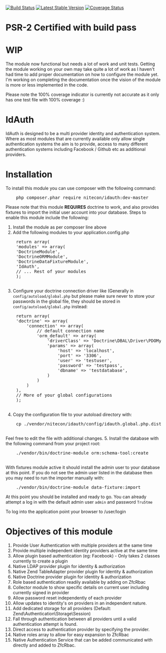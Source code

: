[![Build Status](https://travis-ci.org/Nitecon/IdAuth.png?branch=master)](https://travis-ci.org/Nitecon/IdAuth)
[![Latest Stable Version](https://poser.pugx.org/nitecon/IdAuth/v/stable.png)](https://packagist.org/packages/nitecon/IdAuth)
[![Coverage Status](https://coveralls.io/repos/Nitecon/IdAuth/badge.png?branch=master)](https://coveralls.io/r/Nitecon/IdAuth?branch=master)

PSR-2 Certified with build pass
===============================

WIP
===
The module now functional but needs a lot of work and unit tests.  Getting the module working on your
own may take quite a lot of work as I haven't had time to add proper documentation on how to configure
the module yet.  I'm working on completing the documentation once the vision of the module is more or less
implemented in the code. 

Please note the 100% coverage indicator is currently not accurate as it only has one test file with 100% coverage :)

IdAuth
=====
IdAuth is designed to be a multi provider identity and authentication system.  Where as most modules
that are currently available only allow single authentication systems the aim is to provide, access
to many different authentication systems including Facebook / Github etc as additional providers.

Installation
============

To install this module you can use composer with the following command:
<pre class="brush:sh">
    php composer.phar require nitecon/idauth:dev-master
</pre>

Please note that this module **REQUIRES** doctrine to work, and also provides fixtures to import the initial user
account into your database.  Steps to enable this module include the following:

  1. Install the module as per composer line above
  2. Add the following modules to your application.config.php
  <pre class="brush:php">
    return array(
    'modules' => array(
    'DoctrineModule',
    'DoctrineORMModule',
    'DoctrineDataFixtureModule',
    'IdAuth',
    // ... Rest of your modules
    );
  </pre>
  3. Configure your doctrine connection driver like (Generally in `config/autoload/global.php` but please make sure
    never to store your passwords in the global file, they should be stored in `config/autoload/global.php` instead:
  <pre class="brush:php">
    return array(
    'doctrine' => array(
        'connection' => array(
            // default connection name
            'orm_default' => array(
                'driverClass' => 'Doctrine\DBAL\Driver\PDOMySql\Driver',
                'params' => array(
                    'host' => 'localhost',
                    'port' => '3306',
                    'user' => 'testuser',
                    'password' => 'testpass',
                    'dbname' => 'testdatabase',
                )
            )
        )
    ),
    // More of your global configurations
    );
  </pre>
  4. Copy the configuration file to your autoload directory with:
  <pre class="brush:sh">
    cp ./vendor/nitecon/idauth/config/idauth.global.php.dist config/autoload/idauth.global.php
  </pre>
  Feel free to edit the file with additional changes.
  5. Install the database with the following command from your project root:
  <pre class="brush:php">
    ./vendor/bin/doctrine-module orm:schema-tool:create
  </pre>

With fixtures module active it should install the admin user to your database at this point.  If you do not
see the admin user listed in the database then you may need to run the importer manually with:

<pre class="brush:sh">
    ./vendor/bin/doctrine-module data-fixture:import
</pre>

At this point you should be installed and ready to go.  You can already attempt a log in with the default admin
user `admin` and password `Tru5tme`

To log into the application point your browser to /user/login


Objectives of this module
=========================
  1. Provide User Authentication with multiple providers at the same time
  2. Provide multiple independent identity providers active at the same time
  3. Allow plugin based authentication (eg: Facebook) - Only takes 2 classes currently to create a plugin
  4. Native LDAP provider plugin for identity & authorization
  5. Native Zend TableAdapter provider plugin for identity & authorization
  6. Native Doctrine provider plugin for identity & authorization
  7. Role based authentication readily available by adding on ZfcRbac
  8. Collector module to show specific details on current user including currently signed in provider
  9. Allow password reset independently of each provider
  10. Allow updates to identity's on providers in an independent nature.
  11. Add dedicated storage for all providers (Default: Zend\Authentication\Storage\Session)
  12. Fall through authentication between all providers until a valid authentication attempt is found.
  13. Direct access to authentication provider by specifying the provider.
  14. Native roles array to allow for easy expansion to ZfcRbac
  15. Native Authentication Service that can be added communicated with directly and added to ZfcRbac.
